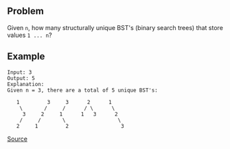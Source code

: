 ## Problem
Given `n`, how many structurally unique BST's (binary search trees) that store values `1 ... n`?

## Example
```
Input: 3
Output: 5
Explanation:
Given n = 3, there are a total of 5 unique BST's:

   1         3     3      2      1
    \       /     /      / \      \
     3     2     1      1   3      2
    /     /       \                 \
   2     1         2                 3
```

[Source](https://leetcode.com/problems/unique-binary-search-trees/description/)
